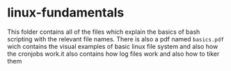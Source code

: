 # linux-fundamentals

This folder contains all of the files which explain the basics of bash scripting with the relevant file names.
There is also a pdf named `basics.pdf` wich contains the visual examples of basic linux file system and also how the cronjobs work.it also contains how log files work and also how to tiker them
